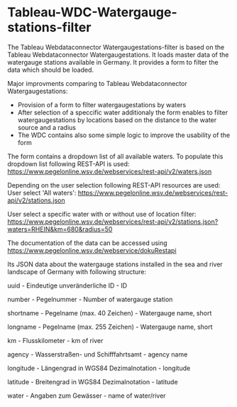 # Tableau-WDC-Watergauge-stations-filter
The Tableau Webdataconnector Watergaugestations-filter is based on the Tableau Webdataconnector Watergaugestations. 
It loads master data of the watergauge stations available in Germany. 
It provides a form to filter the data which should be loaded.

Major improvments comparing to Tableau Webdataconnector Watergaugestations:
- Provision of a form to filter watergaugestations by waters
- After selection of a speccific water additionaly the form enables to filter watergaugestations by locations based on the distance to the water source and a radius
- The WDC contains also some simple logic to improve the usability of the form 

The form contains a dropdown list of all available waters.
To populate this dropdown list following REST-API is used:
https://www.pegelonline.wsv.de/webservices/rest-api/v2/waters.json

Depending on the user selection following REST-API resources are used:
User select 'All waters':  https://www.pegelonline.wsv.de/webservices/rest-api/v2/stations.json

User select a specific water with or without use of location filter:
https://www.pegelonline.wsv.de/webservices/rest-api/v2/stations.json?waters=RHEIN&km=680&radius=50

The documentation of the data can be accessed using 
https://www.pegelonline.wsv.de/webservice/dokuRestapi

Its JSON data about the watergauge stations installed in the sea and river landscape of Germany with following structure:

uuid	-     Eindeutige unveränderliche ID         - ID

number	-   Pegelnummer                           - Number of watergauge station

shortname	- Pegelname (max. 40 Zeichen)           - Watergauge name, short

longname -  Pegelname (max. 255 Zeichen)          - Watergauge name, short

km	-       Flusskilometer                        - km of river

agency	-   Wasserstraßen- und Schifffahrtsamt    - agency name

longitude - Längengrad in WGS84 Dezimalnotation   - longitude

latitude -	Breitengrad in WGS84 Dezimalnotation  - latitude

water	-     Angaben zum Gewässer                  - name of water/river

